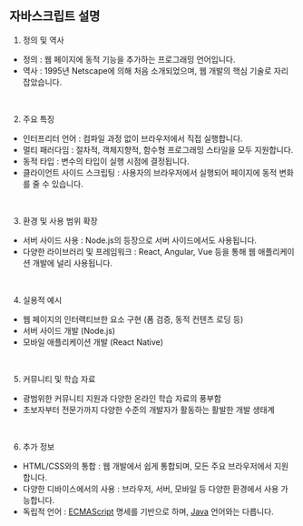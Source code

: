 ## 자바스크립트 설명

1. 정의 및 역사
  - 정의 : 웹 페이지에 동적 기능을 추가하는 프로그래밍 언어입니다.
  - 역사 : 1995년 Netscape에 의해 처음 소개되었으며, 웹 개발의 핵심 기술로 자리 잡았습니다.

<br/>

2. 주요 특징
  - 인터프리터 언어 : 컴파일 과정 없이 브라우저에서 직접 실행합니다.
  - 멀티 패러다임 : 절차적, 객체지향적, 함수형 프로그래밍 스타일을 모두 지원합니다.
  - 동적 타입 : 변수의 타입이 실행 시점에 결정됩니다.
  - 클라이언트 사이드 스크립팅 : 사용자의 브라우저에서 실행되어 페이지에 동적 변화를 줄 수 있습니다.

<br/>

3. 환경 및 사용 범위 확장
  - 서버 사이드 사용 : Node.js의 등장으로 서버 사이드에서도 사용됩니다.
  - 다양한 라이브러리 및 프레임워크 : React, Angular, Vue 등을 통해 웹 애플리케이션 개발에 널리 사용됩니다.

<br/>

4. 실용적 예시
- 웹 페이지의 인터랙티브한 요소 구현 (폼 검증, 동적 컨텐츠 로딩 등)
- 서버 사이드 개발 (Node.js)
- 모바일 애플리케이션 개발 (React Native)

<br/>

5. 커뮤니티 및 학습 자료
- 광범위한 커뮤니티 지원과 다양한 온라인 학습 자료의 풍부함
- 초보자부터 전문가까지 다양한 수준의 개발자가 활동하는 활발한 개발 생태계

<br/>

6. 추가 정보
  - HTML/CSS와의 통합 : 웹 개발에서 쉽게 통합되며, 모든 주요 브라우저에서 지원합니다.
  - 다양한 디바이스에서의 사용 : 브라우저, 서버, 모바일 등 다양한 환경에서 사용 가능합니다.
  - 독립적 언어 : [ECMAScript](https://ko.wikipedia.org/wiki/ECMA%EC%8A%A4%ED%81%AC%EB%A6%BD%ED%8A%B8) 명세를 기반으로 하며, [Java](https://namu.wiki/w/Java) 언어와는 다릅니다.
